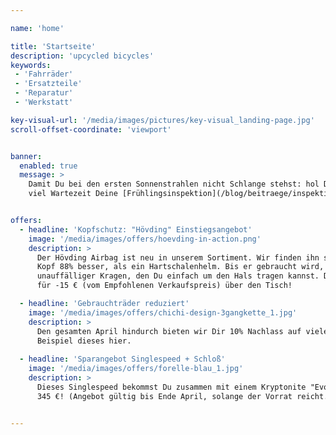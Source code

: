 ```yaml
---

name: 'home'

title: 'Startseite'
description: 'upcycled bicycles'
keywords:
 - 'Fahrräder'
 - 'Ersatzteile'
 - 'Reparatur'
 - 'Werkstatt' 

key-visual-url: '/media/images/pictures/key-visual_landing-page.jpg'
scroll-offset-coordinate: 'viewport'


banner:
  enabled: true
  message: >
    Damit Du bei den ersten Sonnenstrahlen nicht Schlange stehst: hol Dir jetzt noch schnell ohne 
    viel Wartezeit Deine [Frühlingsinspektion](/blog/beitraege/inspektionen "Blog | Inspektionen")!


offers:
  - headline: 'Kopfschutz: "Hövding" Einstiegsangebot'
    image: '/media/images/offers/hoevding-in-action.png'
    description: >
      Der Hövding Airbag ist neu in unserem Sortiment. Wir finden ihn super, denn er schützt Deinen 
      Kopf 88% besser, als ein Hartschalenhelm. Bis er gebraucht wird, ist er jedoch ein 
      unauffälliger Kragen, den Du einfach um den Hals tragen kannst. Die erster drei gehen bei uns 
      für -15 € (vom Empfohlenen Verkaufspreis) über den Tisch!

  - headline: 'Gebrauchträder reduziert'
    image: '/media/images/offers/chichi-design-3gangkette_1.jpg'
    description: >
      Den gesamten April hindurch bieten wir Dir 10% Nachlass auf viele unserer Gebrauchträder. Zum 
      Beispiel dieses hier.
  
  - headline: 'Sparangebot Singlespeed + Schloß'
    image: '/media/images/offers/forelle-blau_1.jpg'
    description: >
      Dieses Singlespeed bekommst Du zusammen mit einem Kryptonite "Evolution Mini-5" für laue 
      345 €! (Angebot gültig bis Ende April, solange der Vorrat reicht.)


---
```


